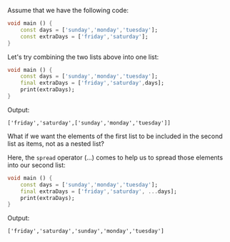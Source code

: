 Assume that we have the following code:

```dart
void main () {
    const days = ['sunday','monday','tuesday'];
    const extraDays = ['friday','saturday'];
}
```

Let's try combining the two lists above into one list:

```dart
void main () {
    const days = ['sunday','monday','tuesday'];
    final extraDays = ['friday','saturday',days];
    print(extraDays);
}
```

Output:

```
['friday','saturday',['sunday','monday','tuesday']]
```

What if we want the elements of the first list to be included in the second list as items, not as a nested list?

Here, the `spread` operator (...) comes to help us to spread those elements into our second list:

```dart
void main () {
    const days = ['sunday','monday','tuesday'];
    final extraDays = ['friday','saturday', ...days];
    print(extraDays);
}
```

Output:

```
['friday','saturday','sunday','monday','tuesday']
```

